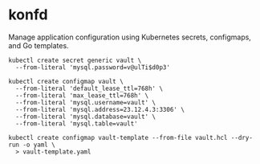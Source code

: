 # konfd

Manage application configuration using Kubernetes secrets, configmaps, and Go templates.

```
kubectl create secret generic vault \
  --from-literal 'mysql.password=v@ulTi$d0p3'
```

```
kubectl create configmap vault \
  --from-literal 'default_lease_ttl=768h' \
  --from-literal 'max_lease_ttl=768h' \
  --from-literal 'mysql.username=vault' \
  --from-literal 'mysql.address=23.12.4.3:3306' \
  --from-literal 'mysql.database=vault' \
  --from-literal 'mysql.table=vault'
```

```
kubectl create configmap vault-template --from-file vault.hcl --dry-run -o yaml \
  > vault-template.yaml
```
